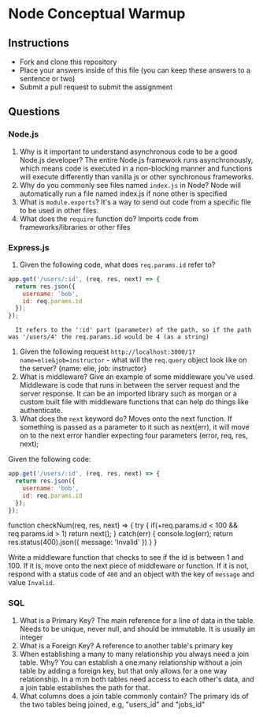 # Node Conceptual Warmup

## Instructions

- Fork and clone this repository
- Place your answers inside of this file (you can keep these answers to a sentence or two)
- Submit a pull request to submit the assignment

## Questions

### Node.js

1.  Why is it important to understand asynchronous code to be a good Node.js developer?
    The entire Node.js framework runs asynchronously, which means code is executed in a non-blocking manner and functions will execute differently than vanilla js or other synchronous frameworks.
1.  Why do you commonly see files named `index.js` in Node?
    Node will automatically run a file named index.js if none other is specified
1.  What is `module.exports`?
    It's a way to send out code from a specific file to be used in other files.
1.  What does the `require` function do?
    Imports code from frameworks/libraries or other files

### Express.js

1.  Given the following code, what does `req.params.id` refer to?

```js
app.get('/users/:id', (req, res, next) => {
  return res.json({
    username: 'bob',
    id: req.params.id
  });
});
```

      It refers to the ':id' part (parameter) of the path, so if the path was '/users/4' the req.params.id would be 4 (as a string)

1.  Given the following request `http://localhost:3000/1?name=elie&job=instructor` - what will the `req.query` object look like on the server?
    {name: elie, job: instructor}
1.  What is middleware? Give an example of some middleware you've used.
    Middleware is code that runs in between the server request and the server response. It can be an imported library such as morgan or a custom built file with middleware functions that can help do things like authenticate.
1.  What does the `next` keyword do?
    Moves onto the next function. If something is passed as a parameter to it such as next(err), it will move on to the next error handler expecting four parameters (error, req, res, next);

Given the following code:

```js
app.get('/users/:id', (req, res, next) => {
  return res.json({
    username: 'bob',
    id: req.params.id
  });
});
```

function checkNum(req, res, next) => {
try {
if(+req.params.id < 100 && req.params.id > 1) return next();
} catch(err) {
console.log(err);
return res.status(400).json({ message: 'Invalid' })
}
}

Write a middleware function that checks to see if the id is between 1 and 100. If it is, move onto the next piece of middleware or function. If it is not, respond with a status code of `400` and an object with the key of `message` and value `Invalid`.

### SQL

1.  What is a Primary Key?
    The main reference for a line of data in the table. Needs to be unique, never null, and should be immutable. It is usually an integer
2.  What is a Foreign Key?
    A reference to another table's primary key
3.  When establishing a many to many relationship you always need a join table. Why?
    You can establish a one:many relationship without a join table by adding a foreign key, but that only allows for a one way relationship. In a m:m both tables need access to each other's data, and a join table establishes the path for that.
4.  What columns does a join table commonly contain?
    The primary ids of the two tables being joined, e.g, "users_id" and "jobs_id"
